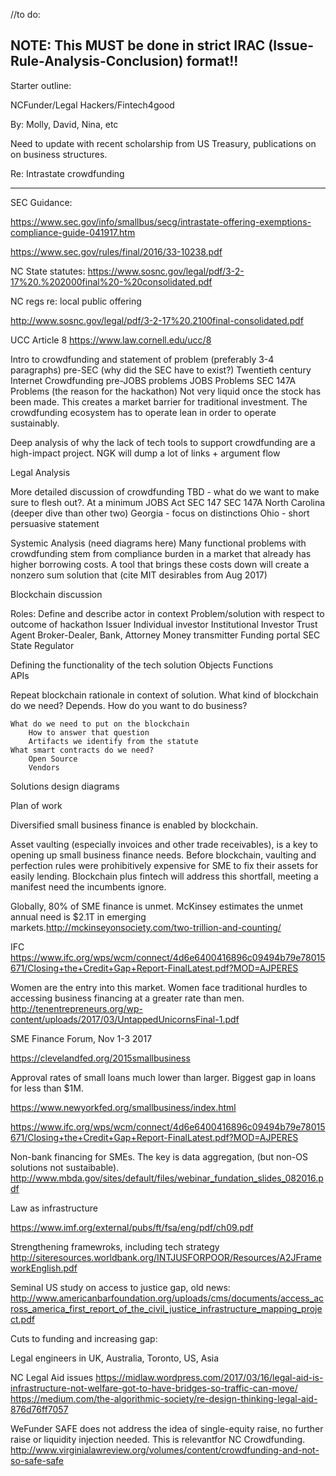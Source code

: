 //to do: 

## NOTE: This MUST be done in strict IRAC (Issue-Rule-Analysis-Conclusion) format!!

Starter outline:

NCFunder/Legal Hackers/Fintech4good

By: Molly, David, Nina, etc

Need to update with recent scholarship from US Treasury, publications on on business structures.


Re: Intrastate crowdfunding 


_____________________
SEC Guidance: 


https://www.sec.gov/info/smallbus/secg/intrastate-offering-exemptions-compliance-guide-041917.htm 

https://www.sec.gov/rules/final/2016/33-10238.pdf 


NC State statutes:  https://www.sosnc.gov/legal/pdf/3-2-17%20.%202000final%20-%20consolidated.pdf 

NC regs re: local public offering

http://www.sosnc.gov/legal/pdf/3-2-17%20.2100final-consolidated.pdf 

UCC Article 8 https://www.law.cornell.edu/ucc/8 



Intro to crowdfunding and statement of problem (preferably 3-4 paragraphs)
	pre-SEC (why did the SEC have to exist?)
	Twentieth century
	Internet Crowdfunding
		pre-JOBS
			problems
		JOBS
			Problems
		SEC 147A
			Problems (the reason for the hackathon)
			Not very liquid once the stock has been made. This creates a market barrier for traditional investment. The crowdfunding ecosystem has to operate lean in order to operate sustainably. 
			
			
Deep analysis of why the lack of tech tools to support crowdfunding are a high-impact project. NGK will dump a lot of links + argument flow

Legal Analysis

More detailed discussion of crowdfunding TBD - what do we want to make sure to flesh out?. At a minimum
		JOBS Act
		SEC 147
		SEC 147A
			North Carolina (deeper dive than other two)
Georgia - focus on distinctions
Ohio - short persuasive statement 


Systemic Analysis (need diagrams here)
Many functional problems with crowdfunding stem from compliance burden in a market that already has higher borrowing costs. A tool that brings these costs down will create a nonzero sum solution that (cite MIT desirables from Aug 2017)

Blockchain discussion

Roles: 
Define and describe actor in context
Problem/solution with respect to outcome of hackathon
Issuer
Individual investor
Institutional Investor
Trust Agent Broker-Dealer, Bank, Attorney
Money transmitter 
Funding portal
SEC
State Regulator


Defining the functionality of the tech solution
		Objects
		Functions	
		APIs

Repeat blockchain rationale in context of solution.
	What kind of blockchain do we need? 
		Depends. How do you want to do business? 
		
	What do we need to put on the blockchain
		How to answer that question
		Artifacts we identify from the statute
	What smart contracts do we need?
		Open Source
		Vendors

Solutions design diagrams 

Plan of work


Diversified small business finance is enabled by blockchain.

Asset vaulting (especially invoices and other trade receivables), is a key to opening up small business finance needs. Before blockchain, vaulting and perfection rules were prohibitively expensive for SME to fix their assets for easily lending. Blockchain plus fintech will address this shortfall, meeting a manifest need the incumbents ignore. 

Globally, 80% of SME finance is unmet. McKinsey estimates the unmet annual need is $2.1T in emerging markets.http://mckinseyonsociety.com/two-trillion-and-counting/ 

IFC https://www.ifc.org/wps/wcm/connect/4d6e6400416896c09494b79e78015671/Closing+the+Credit+Gap+Report-FinalLatest.pdf?MOD=AJPERES 

Women are the entry into this market. Women face traditional hurdles to accessing business financing at a greater rate than men.  
http://tenentrepreneurs.org/wp-content/uploads/2017/03/UntappedUnicornsFinal-1.pdf

SME Finance Forum, Nov 1-3 2017 

https://clevelandfed.org/2015smallbusiness  

Approval rates of small loans much lower than larger.  Biggest gap in loans for less than $1M.  

https://www.newyorkfed.org/smallbusiness/index.html 

https://www.ifc.org/wps/wcm/connect/4d6e6400416896c09494b79e78015671/Closing+the+Credit+Gap+Report-FinalLatest.pdf?MOD=AJPERES 


Non-bank financing for SMEs. The key is data aggregation, (but non-OS solutions not sustaibable). http://www.mbda.gov/sites/default/files/webinar_fundation_slides_082016.pdf 


Law as infrastructure 

https://www.imf.org/external/pubs/ft/fsa/eng/pdf/ch09.pdf 

Strengthening framewroks, including tech strategy http://siteresources.worldbank.org/INTJUSFORPOOR/Resources/A2JFrameworkEnglish.pdf 


Seminal US study on access to justice gap, old news: http://www.americanbarfoundation.org/uploads/cms/documents/access_across_america_first_report_of_the_civil_justice_infrastructure_mapping_project.pdf 

Cuts to funding and increasing gap: 
 
Legal engineers in UK, Australia, Toronto, US, Asia 
 
NC Legal Aid issues 
https://midlaw.wordpress.com/2017/03/16/legal-aid-is-infrastructure-not-welfare-got-to-have-bridges-so-traffic-can-move/ 
https://medium.com/the-algorithmic-society/re-design-thinking-legal-aid-876d76ff7057 


WeFunder SAFE does not address the idea of single-equity raise, no further raise or liquidity injection needed. This is  relevantfor NC Crowdfunding. http://www.virginialawreview.org/volumes/content/crowdfunding-and-not-so-safe-safe 
